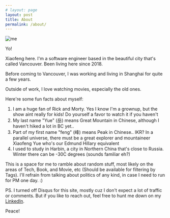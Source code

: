 ```yaml
---
# layout: page
layout: post
title: About
permalink: /about/
---
```

![me](../assets/images/me_hengdian_2019.JPG)

Yo! 

Xiaofeng here. I'm a software engineer based in the beautiful city that's called Vancouver. Been living here since 2018. 

Before coming to Vancouver, I was working and living in Shanghai for quite a few years. 

Outside of work, I love watching movies, especially the old ones. 

Here're some fun facts about myself:
 
1. I am a huge fan of Rick and Morty. Yes I know I'm a grownup, but the show aint really for kids! Do yourself a favor to watch it if you haven't
2. My last name "Yue" (岳) means Great Mountain in Chinese, although I haven't hiked a lot in BC yet..  
3. Part of my first name "feng" (峰) means Peak in Chinese.. IKR? In a parallel universe, there must be a great explorer and mountaineer Xiaofeng Yue who's our Edmund Hillary equivalent
4. I used to study in Harbin, a city in Northern China that's close to Russia. Winter there can be -30C degrees (sounds familiar eh?)

This is a space for me to ramble about random stuff, most likely on the areas of Tech, Book, and Movie, etc (Should be available for filtering by Tags). I'll refrain from talking about politics of any kind, in case I need to run for PM one day. :) 

PS. I turned off Disqus for this site, mostly cuz I don't expect a lot of traffic or comments. But if you like to reach out, feel free to hunt me down on my [LinkedIn](https://www.linkedin.com/in/xiaofengyue/). 

Peace! 

